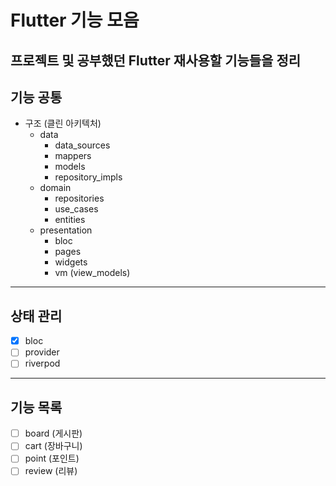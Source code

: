 # Flutter 기능 모음
프로젝트 및 공부했던 Flutter 재사용할 기능들을 정리
---

## 기능 공통 
- 구조 (클린 아키텍처)
  - data
    - data_sources
    - mappers
    - models
    - repository_impls
  - domain
    - repositories
    - use_cases
    - entities
  - presentation
    - bloc
    - pages
    - widgets
    - vm (view_models)
  
---
## 상태 관리
- [x] bloc
- [ ] provider
- [ ] riverpod

---
## 기능 목록
- [ ] board (게시판)
- [ ] cart (장바구니)
- [ ] point (포인트)
- [ ] review (리뷰)
